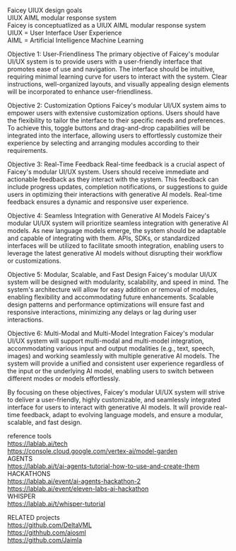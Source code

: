 Faicey UIUX design goals <br />
UIUX AIML modular response system <br />
Faicey is conceptuatlized as a UIUX AIML modular response system <br /> 
UIUX = User Interface User Experience <br />
AIML = Artificial Intelligence Machine Learning <br />

Objective 1: User-Friendliness
The primary objective of Faicey's modular UI/UX system is to provide users with a user-friendly interface that promotes ease of use and navigation. The interface should be intuitive, requiring minimal learning curve for users to interact with the system. Clear instructions, well-organized layouts, and visually appealing design elements will be incorporated to enhance user-friendliness.

Objective 2: Customization Options
Faicey's modular UI/UX system aims to empower users with extensive customization options. Users should have the flexibility to tailor the interface to their specific needs and preferences. To achieve this, toggle buttons and drag-and-drop capabilities will be integrated into the interface, allowing users to effortlessly customize their experience by selecting and arranging modules according to their requirements.

Objective 3: Real-Time Feedback
Real-time feedback is a crucial aspect of Faicey's modular UI/UX system. Users should receive immediate and actionable feedback as they interact with the system. This feedback can include progress updates, completion notifications, or suggestions to guide users in optimizing their interactions with generative AI models. Real-time feedback ensures a dynamic and responsive user experience.

Objective 4: Seamless Integration with Generative AI Models
Faicey's modular UI/UX system will prioritize seamless integration with generative AI models. As new language models emerge, the system should be adaptable and capable of integrating with them. APIs, SDKs, or standardized interfaces will be utilized to facilitate smooth integration, enabling users to leverage the latest generative AI models without disrupting their workflow or customizations.

Objective 5: Modular, Scalable, and Fast Design
Faicey's modular UI/UX system will be designed with modularity, scalability, and speed in mind. The system's architecture will allow for easy addition or removal of modules, enabling flexibility and accommodating future enhancements. Scalable design patterns and performance optimizations will ensure fast and responsive interactions, minimizing any delays or lag during user interactions.

Objective 6: Multi-Modal and Multi-Model Integration
Faicey's modular UI/UX system will support multi-modal and multi-model integration, accommodating various input and output modalities (e.g., text, speech, images) and working seamlessly with multiple generative AI models. The system will provide a unified and consistent user experience regardless of the input or the underlying AI model, enabling users to switch between different modes or models effortlessly.

By focusing on these objectives, Faicey's modular UI/UX system will strive to deliver a user-friendly, highly customizable, and seamlessly integrated interface for users to interact with generative AI models. It will provide real-time feedback, adapt to evolving language models, and ensure a modular, scalable, and fast design.

reference tools <br />
https://lablab.ai/tech </br>
https://console.cloud.google.com/vertex-ai/model-garden <br />
AGENTS <br /> 
https://lablab.ai/t/ai-agents-tutorial-how-to-use-and-create-them<br />
HACKATHONS <br /> 
https://lablab.ai/event/ai-agents-hackathon-2 <br /> 
https://lablab.ai/event/eleven-labs-ai-hackathon <br /> 
WHISPER <br /> 
https://lablab.ai/t/whisper-tutorial <br />

RELATED projects <br /> 
https://github.com/DeltaVML <br /> 
https://githhub.com/aiosml <br /> 
https://github.com/Jaimla
